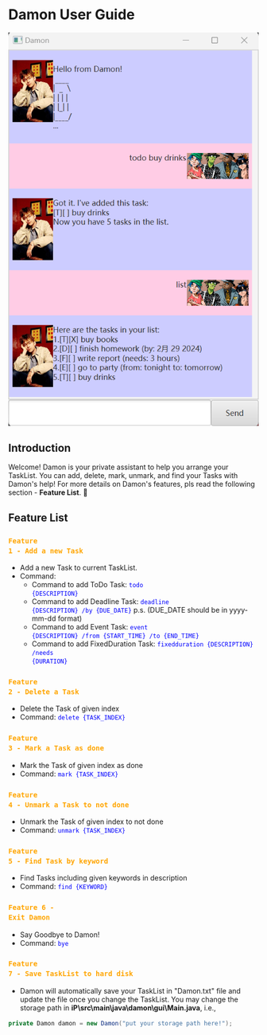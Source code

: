 # Damon User Guide

![Ui](Ui.png)

## Introduction
Welcome! Damon is your private assistant to help you arrange your TaskList. You can add, delete, mark, unmark, and find your Tasks with Damon's help! For more details on Damon's features, pls read the following section - **Feature List**. :slightly_smiling_face:


## Feature List

### <code style="color : Orange">Feature 1 - Add a new Task</code>

- Add a new Task to current TaskList.
- Command:
  - Command to add ToDo Task: <code style="color : Blue">todo {DESCRIPTION}</code>
  - Command to add Deadline Task: <code style="color : Blue">deadline {DESCRIPTION} /by {DUE_DATE}</code>
      p.s. (DUE_DATE should be in yyyy-mm-dd format)
  - Command to add Event Task: <code style="color : Blue">event {DESCRIPTION} /from {START_TIME} /to {END_TIME}</code>
  - Command to add FixedDuration Task: <code style="color : Blue">fixedduration {DESCRIPTION} /needs {DURATION}</code>


### <code style="color : Orange">Feature 2 - Delete a Task</code>

- Delete the Task of given index
- Command: <code style="color : Blue">delete {TASK_INDEX}</code>


### <code style="color : Orange">Feature 3 - Mark a Task as done</code>

- Mark the Task of given index as done
- Command: <code style="color : Blue">mark {TASK_INDEX}</code>


### <code style="color : Orange">Feature 4 - Unmark a Task to not done</code>


- Unmark the Task of given index to not done
- Command: <code style="color : Blue">unmark {TASK_INDEX}</code>


### <code style="color : Orange">Feature 5 - Find Task by keyword</code>

- Find Tasks including given keywords in description
- Command: <code style="color : Blue">find {KEYWORD}</code>


### <code style="color : Orange">Feature 6 - Exit Damon</code>

- Say Goodbye to Damon!
- Command: <code style="color : Blue">bye</code>


### <code style="color : Orange">Feature 7 - Save TaskList to hard disk</code>

- Damon will automatically save your TaskList in "Damon.txt" file and update the file once you change the TaskList. You may change the storage path in **iP\src\main\java\damon\gui\Main.java**, i.e.,
```java
private Damon damon = new Damon("put your storage path here!");
```